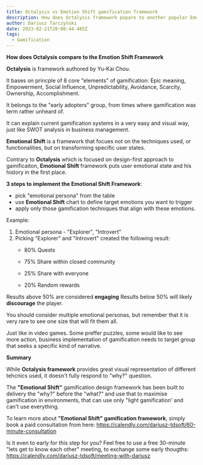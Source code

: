 ```yaml
---
title: Octalysis vs Emotion Shift gamification framework
description: How does Octalysis framework popare to another popular Emotion Shift framework? Which one works best for business gamification?
author: Dariusz Tarczyński
date: 2023-02-21T20:08:44.485Z
tags:
  - Gamification
---
```

**How does Octalysis compare to the Emotion Shift Framework**

**Octalysis** is framework authored by Yu-Kai Chou.

It bases on princple of 8 core "elements" of gamification:
Epic meaning, Empowerment, Social Influence, Unpredictability, Avoidance, Scarcity, Ownership, Accomplishment.

It belongs to the "early adopters" group, from times where gamification was term rather unheard of. 

It can explain current gamification systems in a very easy and visual way, just like SWOT analysis in business management.


**Emotional Shift** is a framework that focues not on the techniques used, or functionalities, but on transforming specific user states.

Contrary to **Octalysis** which is focused on design-first approach to gamificaiton, **Emotional Shift** framework puts user emotional state and his history in the first place.


**3 steps to implement the Emotional Shift Framework**:
- pick "emotional persona" from the table
- use **Emotional Shift** chart to define target emotions you want to trigger
- apply only those gamification techniques that align with these emotions.


Example:
1. Emotional persona - "Explorer", "Introvert"
2. Picking "Explorer" and "Introvert" created the following result:
    - 80% Quests
    - 75% Share within closed community

    - 25% Share with everyone
    - 20% Random rewards

Results above 50% are considered **engaging**
Results below 50% will likely **discourage** the player.


You should consider multiple emotional personas, but remember that it is very rare to see one size that will fit them all. 

Just like in video games. Some preffer puzzles, some would like to see more action, business implementation of gamification needs to target group that seeks a specific kind of narrative.

**Summary**

While **Octalysis framework** provides great visual representation of different tehcnics used, it doesn't fully respond to "why?" question.

The **"Emotional Shift"** gamification design framework has been built to delivery the "why?" before the "what?" and use that to maximise gamification in environments, that can use only "light gamification' and can't use everything.




To learn more about **"Emotional Shift" gamification framework**, simply book a paid consultation from here: https://calendly.com/dariusz-tdsoft/60-minute-consultation

Is it even to early for this step for you? Feel free to use a free 30-minute "lets get to know each other" meeting, to exchange some early thougths: https://calendly.com/dariusz-tdsoft/meeting-with-dariusz

